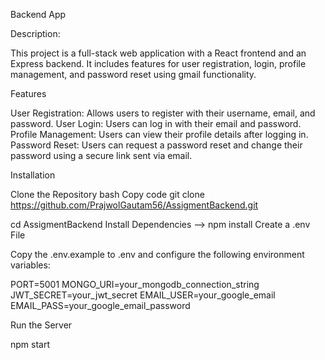 Backend App

Description:

This project is a full-stack web application with a React frontend and an Express backend. It includes features for user registration, login, profile management, and password reset using gmail functionality.

Features

User Registration: Allows users to register with their username, email, and password.
User Login: Users can log in with their email and password.
Profile Management: Users can view their profile details after logging in.
Password Reset: Users can request a password reset and change their password using a secure link sent via email.


Installation

 
Clone the Repository
bash
Copy code
git clone https://github.com/PrajwolGautam56/AssigmentBackend.git


 
cd AssigmentBackend
Install Dependencies
-->
npm install
Create a .env File

Copy the .env.example to .env and configure the following environment variables:

PORT=5001
MONGO_URI=your_mongodb_connection_string
JWT_SECRET=your_jwt_secret
EMAIL_USER=your_google_email
EMAIL_PASS=your_google_email_password


Run the Server
 
npm start
